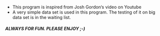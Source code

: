   - This program is inspired from Josh Gordon‘s video on Youtube
- A very simple data set is used in this program. The testing of it on big data set is in the waiting list.

##### ALWAYS FOR FUN. PLEASE ENJOY ;-)

